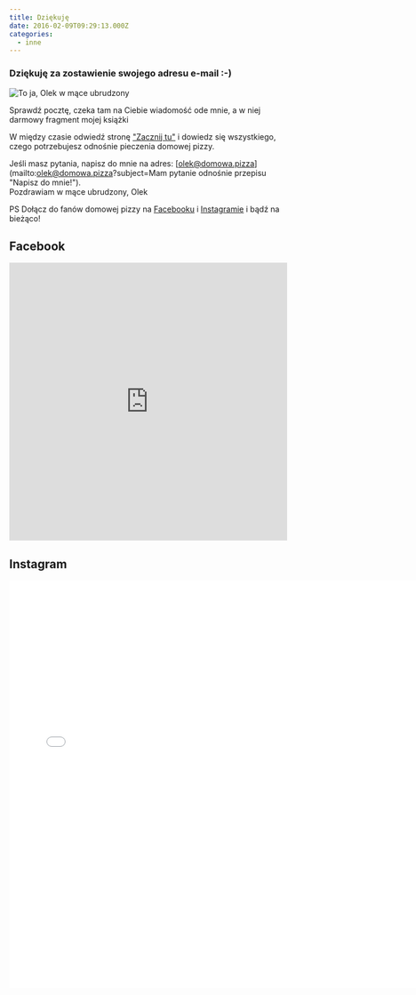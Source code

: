 ```yaml
---
title: Dziękuję
date: 2016-02-09T09:29:13.000Z
categories: 
  - inne
---
```


### Dziękuję za zostawienie swojego adresu e-mail :-)

![To ja, Olek w mące ubrudzony](autor-228x300.jpg)

Sprawdź pocztę, czeka tam na Ciebie wiadomość ode mnie, a w niej darmowy fragment mojej książki

W między czasie odwiedź stronę <a href="/zacznij-tu/">"Zacznij tu"</a> i dowiedz się wszystkiego, czego potrzebujesz odnośnie pieczenia domowej pizzy.

Jeśli masz pytania, napisz do mnie na adres: [olek@domowa.pizza](mailto:olek@domowa.pizza?subject=Mam pytanie odnośnie przepisu "Napisz do mnie!").  
Pozdrawiam w mące ubrudzony, Olek

PS Dołącz do fanów domowej pizzy na [Facebooku](http://facebook.com/twojadomowapizza) i [Instagramie](http://instagram.com/domowapizza) i bądź na bieżąco!

## Facebook

<iframe style="border: none; overflow: hidden;" src="https://www.facebook.com/plugins/page.php?href=https%3A%2F%2Fwww.facebook.com%2Ftwojadomowapizza%2F&amp;tabs=timeline&amp;width=500&amp;height=500&amp;small_header=false&amp;adapt_container_width=true&amp;hide_cover=false&amp;show_facepile=true&amp;appId=174542709271297" width="500" height="500" frameborder="0" scrolling="no"></iframe>

## Instagram

<iframe src="//users.instush.com/collage/?cols=7&amp;rows=7&amp;sl=true&amp;user_id=49261002&amp;username=domowapizza&amp;sid=-1&amp;susername=-1&amp;tag=-1&amp;stype=mine&amp;bg=transparent&amp;space=true&amp;rd=false&amp;grd=false&amp;gpd=6&amp;drp=false&amp;pin=true&amp;t=999999Z3BER0F0dwY7tnOEMky12te_56D35FMjtjckj5gcw5TStU8wdIDkcJx6kea2l4t_gTSXwA0DzSE" allowtransparency="true" frameborder="0" scrolling="no" style="display:block;width:733px;height:733px;border:none;overflow:visible;"></iframe>
